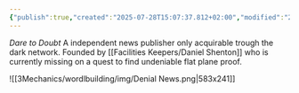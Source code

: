 ```yaml
---
{"publish":true,"created":"2025-07-28T15:07:37.812+02:00","modified":"2025-07-28T15:55:32.700+02:00","cssclasses":""}
---
```


*Dare to Doubt*
A independent news publisher only acquirable trough the dark network. Founded by [[Facilities Keepers/Daniel Shenton]] who is currently missing on a quest to find undeniable flat plane proof. 

![[3Mechanics/wordlbuilding/img/Denial News.png|583x241]]
